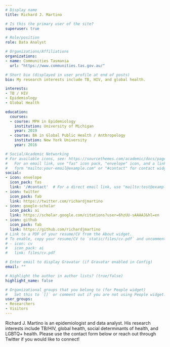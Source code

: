 ```yaml
---
# Display name
title: Richard J. Martino

# Is this the primary user of the site?
superuser: true

# Role/position
role: Data Analyst

# Organizations/Affiliations
organizations:
- name: Communities Tasmania
  url: "https://www.communities.tas.gov.au/"

# Short bio (displayed in user profile at end of posts)
bio: My research interests include TB, HIV, and global health.

interests:
- TB / HIV
- Epidemiology
- Global Health

education:
  courses:
  - course: MPH in Epidemiology
    institution: University of Michigan
    year: 2019
  - course: BA in Global Public Health / Anthropology
    institution: New York University
    year: 2016

# Social/Academic Networking
# For available icons, see: https://sourcethemes.com/academic/docs/page-builder/#icons
#   For an email link, use "fas" icon pack, "envelope" icon, and a link in the
#   form "mailto:your-email@example.com" or "#contact" for contact widget.
social:
- icon: envelope
  icon_pack: fas
  link: '/#contact'  # For a direct email link, use "mailto:test@example.org".
- icon: twitter
  icon_pack: fab
  link: https://twitter.com/richardjmartino
- icon: google-scholar
  icon_pack: ai
  link: https://scholar.google.com/citations?user=6hzUU-sAAAAJ&hl=en
- icon: github
  icon_pack: fab
  link: https://github.com/richardjmartino
# Link to a PDF of your resume/CV from the About widget.
# To enable, copy your resume/CV to `static/files/cv.pdf` and uncomment the lines below.
# - icon: cv
#   icon_pack: ai
#   link: files/cv.pdf

# Enter email to display Gravatar (if Gravatar enabled in Config)
email: ""

# Highlight the author in author lists? (true/false)
highlight_name: false

# Organizational groups that you belong to (for People widget)
#   Set this to `[]` or comment out if you are not using People widget.
user_groups:
- Researchers
- Visitors
---
```


Richard J. Martino is an epidemiologist and data analyst. His research interests include TB/HIV, global health, social determinants of health, and LGBTQ+ health. 
Please use the contact form below or reach out through Twitter if you would like to connect!
